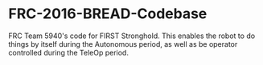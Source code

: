 # FRC-2016-BREAD-Codebase
FRC Team 5940's code for FIRST Stronghold. This enables the robot to do things by itself during the Autonomous period, as well as be operator controlled during the TeleOp period.
